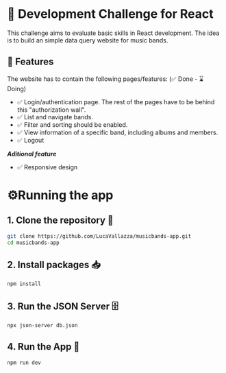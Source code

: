 # 💪 Development Challenge for React

This challenge aims to evaluate basic skills in React development. The idea is to build an simple data query website for music bands.

## 🎯 Features
The website has to contain the following pages/features: (✅ Done - ⌛ Doing)

* ✅ Login/authentication page. The rest of the pages have to be behind this "authorization wall".
* ✅ List and navigate bands.
* ✅ Filter and sorting should be enabled.
* ✅ View information of a specific band,  including albums and members.
* ✅ Logout

***Aditional feature***
* ✅ Responsive design

# ⚙Running the app



## 1. Clone the repository 🧬
```sh
git clone https://github.com/LucaVallazza/musicbands-app.git
cd musicbands-app
```

## 2. Install packages 📥
```sh
npm install
```

## 3. Run the JSON Server 🗄
```sh
npx json-server db.json
```


## 4. Run the App 💪
```sh
npm run dev
```